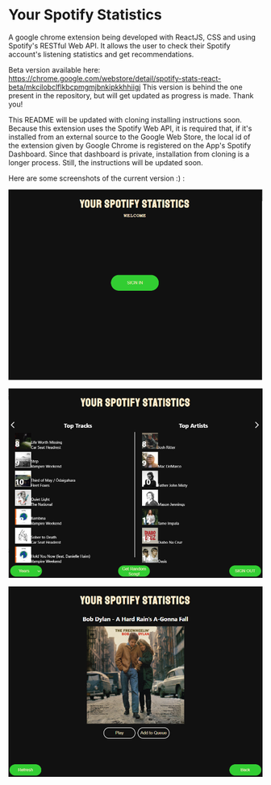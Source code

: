 # Your Spotify Statistics

A google chrome extension being developed with ReactJS, CSS and using Spotify's RESTful Web API. It allows the user to check their Spotify account's listening statistics and get recommendations.  

Beta version available here: https://chrome.google.com/webstore/detail/spotify-stats-react-beta/mkcilobclflkbcpmgmjbnkipkkhhiigj
This version is behind the one present in the repository, but will get updated as progress is made. Thank you!

This README will be updated with cloning installing instructions soon. Because this extension uses the Spotify Web API, it is required that, if it's installed from an external source to the Google Web Store, the local id of the extension given by Google Chrome is registered on the App's Spotify Dashboard. Since that dashboard is private, installation from cloning is a longer process. Still, the instructions will be updated soon. 

Here are some screenshots of the current version :) :

![Signed Out Menu](/images/signedoutmenu.PNG?raw=true "Signed Out Menu") 

![Signed In Menu](/images/signedinmenu.PNG?raw=true "Signed In Menu")

![AOTD Menu](/images/aotdmenu.PNG?raw=true "AOTD Menu")

